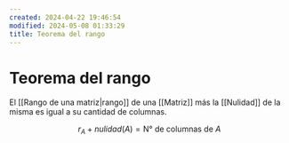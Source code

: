 ```yaml
---
created: 2024-04-22 19:46:54
modified: 2024-05-08 01:33:29
title: Teorema del rango
---
```


# Teorema del rango

El [[Rango de una matriz|rango]] de una [[Matriz]] más la [[Nulidad]] de la misma es igual a su cantidad de columnas.

$$
r_A + nulidad(A) = \text{N° de columnas de } A
$$
